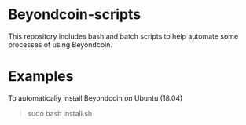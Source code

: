 # Beyondcoin-scripts

This repository includes bash and batch scripts to help automate some processes of using Beyondcoin.

# Examples
To automatically install Beyondcoin on Ubuntu (18.04)
> sudo bash install.sh

